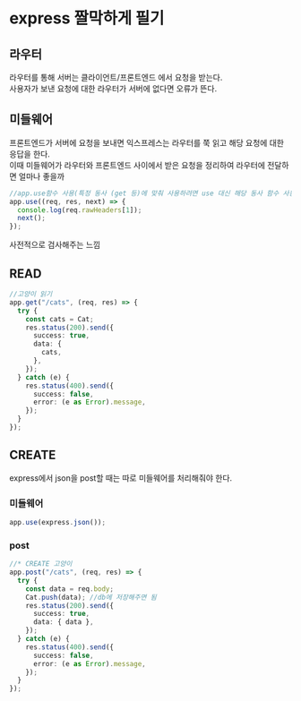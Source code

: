 # express 짤막하게 필기

## 라우터

라우터를 통해 서버는 클라이언트/프론트엔드 에서 요청을 받는다.  
사용자가 보낸 요청에 대한 라우터가 서버에 없다면 오류가 뜬다.

## 미들웨어

프론트엔드가 서버에 요청을 보내면 익스프레스는 라우터를 쭉 읽고 해당 요청에 대한 응답을 한다.  
이때 미들웨어가 라우터와 프론트엔드 사이에서 받은 요청을 정리하여 라우터에 전달하면 얼마나 좋을까

```typescript
//app.use함수 사용(특정 동사 (get 등)에 맞춰 사용하려면 use 대신 해당 동사 함수 사용하면 됨.), 콜백 함수로 전달되는 매개변수중 next는 다음 라우터로 이동시키는 함수
app.use((req, res, next) => {
  console.log(req.rawHeaders[1]);
  next();
});
```

사전적으로 검사해주는 느낌

## READ

```typescript
//고양이 읽기
app.get("/cats", (req, res) => {
  try {
    const cats = Cat;
    res.status(200).send({
      success: true,
      data: {
        cats,
      },
    });
  } catch (e) {
    res.status(400).send({
      success: false,
      error: (e as Error).message,
    });
  }
});
```

## CREATE

express에서 json을 post할 때는 따로 미들웨어를 처리해줘야 한다.

### 미들웨어

```typescript
app.use(express.json());
```

### post

```typescript
//* CREATE 고양이
app.post("/cats", (req, res) => {
  try {
    const data = req.body;
    Cat.push(data); //db에 저장해주면 됨
    res.status(200).send({
      success: true,
      data: { data },
    });
  } catch (e) {
    res.status(400).send({
      success: false,
      error: (e as Error).message,
    });
  }
});
```
